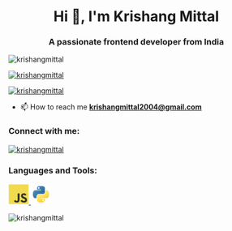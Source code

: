 <h1 align="center">Hi 👋, I'm Krishang Mittal</h1>
<h3 align="center">A passionate frontend developer from India</h3>

<p align="left"> <img src="https://komarev.com/ghpvc/?username=krishangmittal&label=Profile%20views&color=0e75b6&style=flat" alt="krishangmittal" /> </p>

<p align="left"> <a href="https://github.com/ryo-ma/github-profile-trophy"><img src="https://github-profile-trophy.vercel.app/?username=krishangmittal" alt="krishangmittal" /></a> </p>

<p align="left"> <a href="https://twitter.com/krishangmittal" target="blank"><img src="https://img.shields.io/twitter/follow/krishangmittal?logo=twitter&style=for-the-badge" alt="krishangmittal" /></a> </p>

- 📫 How to reach me **krishangmittal2004@gmail.com**

<h3 align="left">Connect with me:</h3>
<p align="left">
<a href="https://twitter.com/krishangmittal" target="blank"><img align="center" src="https://raw.githubusercontent.com/rahuldkjain/github-profile-readme-generator/master/src/images/icons/Social/twitter.svg" alt="krishangmittal" height="30" width="40" /></a>
</p>

<h3 align="left">Languages and Tools:</h3>
<p align="left"> <a href="https://developer.mozilla.org/en-US/docs/Web/JavaScript" target="_blank" rel="noreferrer"> <img src="https://raw.githubusercontent.com/devicons/devicon/master/icons/javascript/javascript-original.svg" alt="javascript" width="40" height="40"/> </a> <a href="https://www.python.org" target="_blank" rel="noreferrer"> <img src="https://raw.githubusercontent.com/devicons/devicon/master/icons/python/python-original.svg" alt="python" width="40" height="40"/> </a> </p>


<p><img align="center" src="https://github-readme-streak-stats.herokuapp.com/?user=krishangmittal&" alt="krishangmittal" /></p>
